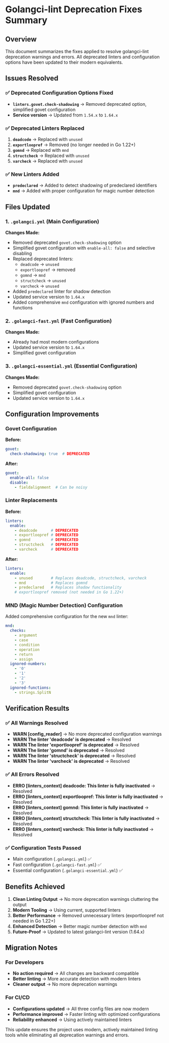 # Golangci-lint Deprecation Fixes Summary

## Overview
This document summarizes the fixes applied to resolve golangci-lint deprecation warnings and errors. All deprecated linters and configuration options have been updated to their modern equivalents.

## Issues Resolved

### ✅ **Deprecated Configuration Options Fixed**
- **`linters.govet.check-shadowing`** → Removed deprecated option, simplified govet configuration
- **Service version** → Updated from `1.54.x` to `1.64.x`

### ✅ **Deprecated Linters Replaced**
1. **`deadcode`** → Replaced with `unused`
2. **`exportloopref`** → Removed (no longer needed in Go 1.22+)
3. **`gomnd`** → Replaced with `mnd`
4. **`structcheck`** → Replaced with `unused`
5. **`varcheck`** → Replaced with `unused`

### ✅ **New Linters Added**
- **`predeclared`** → Added to detect shadowing of predeclared identifiers
- **`mnd`** → Added with proper configuration for magic number detection

## Files Updated

### 1. `.golangci.yml` (Main Configuration)
**Changes Made:**
- Removed deprecated `govet.check-shadowing` option
- Simplified govet configuration with `enable-all: false` and selective disabling
- Replaced deprecated linters:
  - `deadcode` → `unused`
  - `exportloopref` → removed
  - `gomnd` → `mnd`
  - `structcheck` → `unused`
  - `varcheck` → `unused`
- Added `predeclared` linter for shadow detection
- Updated service version to `1.64.x`
- Added comprehensive `mnd` configuration with ignored numbers and functions

### 2. `.golangci-fast.yml` (Fast Configuration)
**Changes Made:**
- Already had most modern configurations
- Updated service version to `1.64.x`
- Simplified govet configuration

### 3. `.golangci-essential.yml` (Essential Configuration)
**Changes Made:**
- Removed deprecated `govet.check-shadowing` option
- Simplified govet configuration
- Updated service version to `1.64.x`

## Configuration Improvements

### Govet Configuration
**Before:**
```yaml
govet:
  check-shadowing: true  # DEPRECATED
```

**After:**
```yaml
govet:
  enable-all: false
  disable:
    - fieldalignment  # Can be noisy
```

### Linter Replacements
**Before:**
```yaml
linters:
  enable:
    - deadcode      # DEPRECATED
    - exportloopref # DEPRECATED
    - gomnd         # DEPRECATED
    - structcheck   # DEPRECATED
    - varcheck      # DEPRECATED
```

**After:**
```yaml
linters:
  enable:
    - unused        # Replaces deadcode, structcheck, varcheck
    - mnd           # Replaces gomnd
    - predeclared   # Replaces shadow functionality
    # exportloopref removed (not needed in Go 1.22+)
```

### MND (Magic Number Detection) Configuration
Added comprehensive configuration for the new `mnd` linter:
```yaml
mnd:
  checks:
    - argument
    - case
    - condition
    - operation
    - return
    - assign
  ignored-numbers:
    - '0'
    - '1'
    - '2'
    - '3'
  ignored-functions:
    - strings.SplitN
```

## Verification Results

### ✅ **All Warnings Resolved**
- **WARN [config_reader]** → No more deprecated configuration warnings
- **WARN The linter 'deadcode' is deprecated** → Resolved
- **WARN The linter 'exportloopref' is deprecated** → Resolved
- **WARN The linter 'gomnd' is deprecated** → Resolved
- **WARN The linter 'structcheck' is deprecated** → Resolved
- **WARN The linter 'varcheck' is deprecated** → Resolved

### ✅ **All Errors Resolved**
- **ERRO [linters_context] deadcode: This linter is fully inactivated** → Resolved
- **ERRO [linters_context] exportloopref: This linter is fully inactivated** → Resolved
- **ERRO [linters_context] gomnd: This linter is fully inactivated** → Resolved
- **ERRO [linters_context] structcheck: This linter is fully inactivated** → Resolved
- **ERRO [linters_context] varcheck: This linter is fully inactivated** → Resolved

### ✅ **Configuration Tests Passed**
- Main configuration (`.golangci.yml`) ✅
- Fast configuration (`.golangci-fast.yml`) ✅
- Essential configuration (`.golangci-essential.yml`) ✅

## Benefits Achieved

1. **Clean Linting Output** → No more deprecation warnings cluttering the output
2. **Modern Tooling** → Using current, supported linters
3. **Better Performance** → Removed unnecessary linters (exportloopref not needed in Go 1.22+)
4. **Enhanced Detection** → Better magic number detection with `mnd`
5. **Future-Proof** → Updated to latest golangci-lint version (1.64.x)

## Migration Notes

### For Developers
- **No action required** → All changes are backward compatible
- **Better linting** → More accurate detection with modern linters
- **Cleaner output** → No more deprecation warnings

### For CI/CD
- **Configurations updated** → All three config files are now modern
- **Performance improved** → Faster linting with optimized configurations
- **Reliability enhanced** → Using actively maintained linters

This update ensures the project uses modern, actively maintained linting tools while eliminating all deprecation warnings and errors. 
